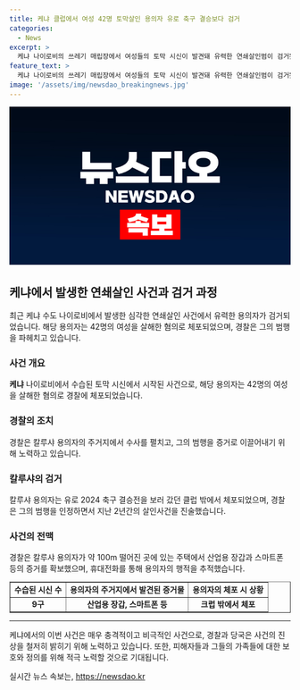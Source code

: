 ```yaml
---
title: 케냐 클럽에서 여성 42명 토막살인 용의자 유로 축구 결승보다 검거
categories:
  - News
excerpt: >
  케냐 나이로비의 쓰레기 매립장에서 여성들의 토막 시신이 발견돼 유력한 연쇄살인범이 검거됐다. 경찰은 칼루샤가 여성 42명을 살해하고 시신을 토막내 유기했다고 밝혔으며, 그의 집에서는 여성의 휴대전화와 산업용 장갑 등이 발견됐다. 이 사건은 현재까지 9구의 시신이 수습됐으며, 사건과 관련해 경찰은 자세한 조사를 진행 중이다. 경찰은 호주 2024년 축구 결승전을 보러 갔다가 체포된 칼루샤에 대한 수사를 지속 중이다.
feature_text: >
  케냐 나이로비의 쓰레기 매립장에서 여성들의 토막 시신이 발견돼 유력한 연쇄살인범이 검거됐다. 경찰은 칼루샤가 여성 42명을 살해하고 시신을 토막내 유기했다고 밝혔으며, 그의 집에서는 여성의 휴대전화와 산업용 장갑 등이 발견됐다. 이 사건은 현재까지 9구의 시신이 수습됐으며, 사건과 관련해 경찰은 자세한 조사를 진행 중이다. 경찰은 호주 2024년 축구 결승전을 보러 갔다가 체포된 칼루샤에 대한 수사를 지속 중이다.
image: '/assets/img/newsdao_breakingnews.jpg'
---
```


<p><img src="/assets/img/newsdao_breakingnews.jpg" alt="koreaapp 속보" /></p>

<h2 data-ke-size="size26">케냐에서 발생한 연쇄살인 사건과 검거 과정</h2>

<p data-ke-size="size16"> 최근 케냐 수도 나이로비에서 발생한 심각한 연쇄살인 사건에서 유력한 용의자가 검거되었습니다. 해당 용의자는 42명의 여성을 살해한 혐의로 체포되었으며, 경찰은 그의 범행을 파헤치고 있습니다.</p>

<h3><b>사건 개요</b></h3>

<p data-ke-size="size16"><b>케냐</b> 나이로비에서 수습된 토막 시신에서 시작된 사건으로, 해당 용의자는 42명의 여성을 살해한 혐의로 경찰에 체포되었습니다.</p>

<h3><b>경찰의 조치</b></h3>

<p data-ke-size="size16">경찰은 칼루샤 용의자의 주거지에서 수사를 펼치고, 그의 범행을 증거로 이끌어내기 위해 노력하고 있습니다.</p>

<h3><b>칼루샤의 검거</b></h3>

<p data-ke-size="size16">칼루샤 용의자는 유로 2024 축구 결승전을 보러 갔던 클럽 밖에서 체포되었으며, 경찰은 그의 범행을 인정하면서 지난 2년간의 살인사건을 진술했습니다.</p>

<h3><b>사건의 전맥</b></h3>

<p data-ke-size="size16">경찰은 칼루샤 용의자가 약 100m 떨어진 곳에 있는 주택에서 산업용 장갑과 스마트폰 등의 증거를 확보했으며, 휴대전화를 통해 용의자의 행적을 추적했습니다.</p>

<table style="width: 100%;" border="1">
<tbody>
<tr>
<td style="text-align: center; height: 17px;"><b>수습된 시신 수</b></td>
<td style="text-align: center; height: 17px;"><b>용의자의 주거지에서 발견된 증거물</b></td>
<td style="text-align: center; height: 17px;"><b>용의자의 체포 시 상황</b></td>
</tr>
<tr>
<td style="text-align: center; height: 17px;"><b>9구</b></td>
<td style="text-align: center; height: 17px;"><b>산업용 장갑, 스마트폰 등</b></td>
<td style="text-align: center; height: 17px;"><b>크럽 밖에서 체포</b></td>
</tr>
</tbody>
</table>

<hr>

<p data-ke-size="size16">케냐에서의 이번 사건은 매우 충격적이고 비극적인 사건으로, 경찰과 당국은 사건의 진상을 철저히 밝히기 위해 노력하고 있습니다. 또한, 피해자들과 그들의 가족들에 대한 보호와 정의를 위해 적극 노력할 것으로 기대됩니다.</p>
실시간 뉴스 속보는, <a href="https://newsdao.kr" rel="dofollow">https://newsdao.kr</a>


